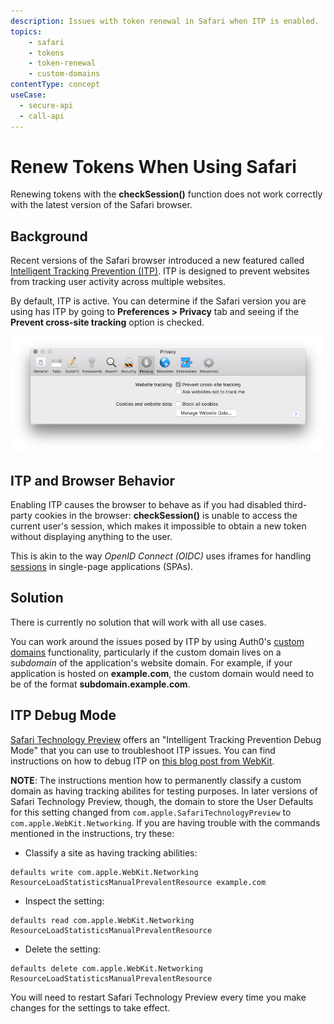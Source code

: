```yaml
---
description: Issues with token renewal in Safari when ITP is enabled.
topics:
    - safari
    - tokens
    - token-renewal
    - custom-domains
contentType: concept
useCase:
  - secure-api
  - call-api
---
```

# Renew Tokens When Using Safari

Renewing tokens with the **checkSession()** function does not work correctly with the latest version of the Safari browser.

## Background

Recent versions of the Safari browser introduced a new featured called [Intelligent Tracking Prevention (ITP)](https://webkit.org/blog/category/privacy/). ITP is designed to prevent websites from tracking user activity across multiple websites.

By default, ITP is active. You can determine if the Safari version you are using has ITP by going to **Preferences > Privacy** tab and seeing if the **Prevent cross-site tracking** option is checked.

![Safari privacy preferences pane](/media/articles/api-auth/safari-privacy-preferences.png)

## ITP and Browser Behavior

Enabling ITP causes the browser to behave as if you had disabled third-party cookies in the browser: **checkSession()** is unable to access the current user's session, which makes it impossible to obtain a new token without displaying anything to the user.

This is akin to the way <dfn data-key="openid">OpenID Connect (OIDC)</dfn> uses iframes for handling [sessions](/sessions) in single-page applications (SPAs).

## Solution

There is currently no solution that will work with all use cases.

You can work around the issues posed by ITP by using Auth0's [custom domains](/custom-domains) functionality, particularly if the custom domain lives on a *subdomain* of the application's website domain. For example, if your application is hosted on **example.com**, the custom domain would need to be of the format **subdomain.example.com**.

## ITP Debug Mode

[Safari Technology Preview](https://developer.apple.com/safari/technology-preview/) offers an "Intelligent Tracking Prevention Debug Mode" that you can use to troubleshoot ITP issues. You can find instructions on how to debug ITP on [this blog post from WebKit](https://webkit.org/blog/8387/itp-debug-mode-in-safari-technology-preview-62/).

**NOTE**: The instructions mention how to permanently classify a custom domain as having tracking abilites for testing purposes. In later versions of Safari Technology Preview, though, the domain to store the User Defaults for this setting changed from `com.apple.SafariTechnologyPreview` to `com.apple.WebKit.Networking`. If you are having trouble with the commands mentioned in the instructions, try these:

* Classify a site as having tracking abilities:
```
defaults write com.apple.WebKit.Networking ResourceLoadStatisticsManualPrevalentResource example.com
```

* Inspect the setting:
```
defaults read com.apple.WebKit.Networking ResourceLoadStatisticsManualPrevalentResource
```

* Delete the setting:
```
defaults delete com.apple.WebKit.Networking ResourceLoadStatisticsManualPrevalentResource
```

You will need to restart Safari Technology Preview every time you make changes for the settings to take effect.
